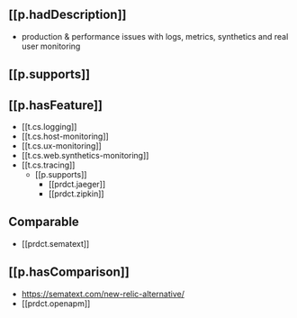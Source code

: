 
## [[p.hadDescription]]

-  production & performance issues with logs, metrics, synthetics and real user monitoring

## [[p.supports]]


## [[p.hasFeature]]

- [[t.cs.logging]]
- [[t.cs.host-monitoring]]
- [[t.cs.ux-monitoring]]
- [[t.cs.web.synthetics-monitoring]]
- [[t.cs.tracing]]
  - [[p.supports]]
    - [[prdct.jaeger]]
    - [[prdct.zipkin]]

## Comparable

- [[prdct.sematext]]

## [[p.hasComparison]]

- https://sematext.com/new-relic-alternative/
- [[prdct.openapm]]
